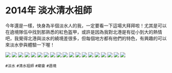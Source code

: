# 2014年 淡水清水祖師

今年還是一樣，快身為半個淡水人的我，一定要看一下這場大拜拜啦！尤其是可以在遶境隊伍中找到那熟悉的紅色盔甲，或許是因為我對北港是有從小到大的熱情吧，我覺得北港與淡水的繞境差很多，但每個地方都有他們的特色，有興趣的可以來淡水參與體驗一下喔！

![](img/001.jpg)
![](img/002.jpg)
![](img/003.jpg)
![](img/004.jpg)
![](img/005.jpg)
![](img/006.jpg)
![](img/007.jpg)
![](img/008.jpg)
![](img/009.jpg)
![](img/010.jpg)
![](img/011.jpg)
![](img/012.jpg)
![](img/013.jpg)
![](img/014.jpg)
![](img/015.jpg)
![](img/016.jpg)
![](img/017.jpg)
![](img/018.jpg)
![](img/019.jpg)

`#淡水` `#清水祖師` `#廟會` `#遶境`